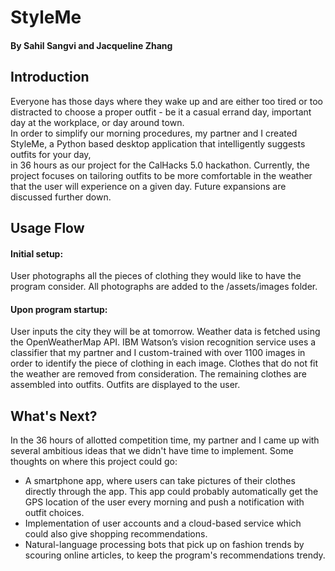 # StyleMe 
#### By Sahil Sangvi and Jacqueline Zhang

## Introduction
Everyone has those days where they wake up and are either too tired or too distracted to choose a proper outfit - be it a casual errand day, important day at the workplace, or day around town.  
In order to simplify our morning procedures, my partner and I created StyleMe, a Python based desktop application that intelligently suggests outfits for your day,  
in 36 hours as our project for the CalHacks 5.0 hackathon. 
Currently, the project focuses on tailoring outfits to be more comfortable in the weather that the user will experience on a given day. Future expansions are discussed further down. 

## Usage Flow
#### Initial setup: 
User photographs all the pieces of clothing they would like to have the program consider.
All photographs are added to the /assets/images folder.​
#### Upon program startup: 
User inputs the city they will be at tomorrow. Weather data is fetched using the OpenWeatherMap API. 
IBM Watson’s vision recognition service uses a classifier that my partner and I custom-trained with over 1100 images in order to identify the piece of clothing in each image.
Clothes that do not fit the weather are removed from consideration.
The remaining clothes are assembled into outfits.
Outfits are displayed to the user. 

## What's Next?
In the 36 hours of allotted competition time, my partner and I came up with several ambitious ideas that we didn't have time to implement. Some thoughts on where this project could go: 
* A smartphone app, where users can take pictures of their clothes directly through the app. This app could probably automatically get the GPS location of the user every morning and push a notification with outfit choices. 
* Implementation of user accounts and a cloud-based service which could also give shopping recommendations. 
* Natural-language processing bots that pick up on fashion trends by scouring online articles, to keep the program's recommendations trendy. 
